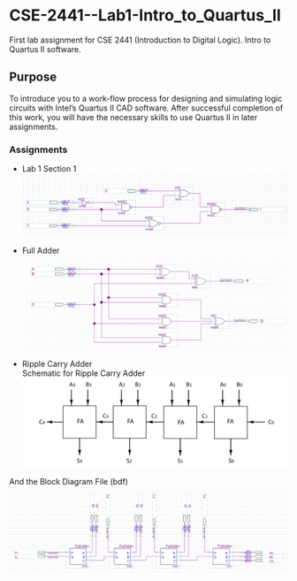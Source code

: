 # CSE-2441--Lab1-Intro_to_Quartus_II
First lab assignment for CSE 2441 (Introduction to Digital Logic). Intro to Quartus II software. 

## Purpose
To introduce you to a work-flow process for designing and simulating logic circuits with Intel’s Quartus II CAD software. After successful completion of this work, you will have the necessary skills to use Quartus II in later assignments.

### Assignments
* Lab 1 Section 1  
![](https://github.com/ShameenShetty/CSE-2441--Lab1-Intro_to_Quartus_II/blob/master/Lab1Sec1/Lab%201%20Section%201.png)  


* Full Adder  
![](https://github.com/ShameenShetty/CSE-2441--Lab1-Intro_to_Quartus_II/blob/master/FullAdder/Full%20Adder.png)  


* Ripple Carry Adder  
Schematic for Ripple Carry Adder
![](https://github.com/ShameenShetty/CSE-2441--Lab1-Intro_to_Quartus_II/blob/master/Ripple%20Carry%20Adder/Ripple%20Carry%20Adder%20schematic.png)  


And the Block Diagram File (bdf)
![](https://github.com/ShameenShetty/CSE-2441--Lab1-Intro_to_Quartus_II/blob/master/Ripple%20Carry%20Adder/Ripple%20Carry%20Adder.png)  


